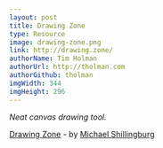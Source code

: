 ```yaml
---
layout: post
title: Drawing Zone
type: Resource
image: drawing-zone.png
link: http://drawing.zone/
authorName: Tim Holman
authorUrl: http://tholman.com
authorGithub: tholman
imgWidth: 344
imgHeight: 296
---
```


_Neat canvas drawing tool._

[Drawing Zone](http://drawing.zone/) - by [Michael  Shillingburg](http://shillingburg.co/)
